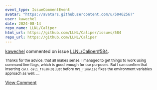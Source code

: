 ```yaml
---
event_type: IssueCommentEvent
avatar: "https://avatars.githubusercontent.com/u/5046256?"
user: kawechel
date: 2024-08-14
repo_name: LLNL/Caliper
html_url: https://github.com/LLNL/Caliper/issues/584
repo_url: https://github.com/LLNL/Caliper
---
```


<a href='https://github.com/kawechel' target='_blank'>kawechel</a> commented on issue <a href='https://github.com/LLNL/Caliper/issues/584' target='_blank'>LLNL/Caliper#584</a>.

<small>Thanks for the advice, that all makes sense. I managed to get things to work using command line flags, which is good enough for our purposes. But I can confirm that inserting `call cali_flush(0)` just before `MPI_Finalize` fixes the environment variables approach as well. ...</small>

<a href='https://github.com/LLNL/Caliper/issues/584' target='_blank'>View Comment</a>